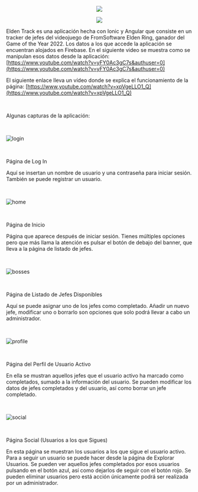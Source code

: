 <p align="center">
  <img src="http://drive.google.com/uc?export=view&id=1vSlO45EELqrz7Vh-Avm440NtGh3_7XKM">
</p>

<p align="center">
  <img src="http://drive.google.com/uc?export=view&id=1F305eFMEY4uTeeYH2G3XRDkkta613qTa">
<p>

Elden Track es una aplicación hecha con Ionic y Angular que consiste en un tracker de jefes del videojuego de FromSoftware Elden Ring, ganador del Game of the Year 2022. Los datos a los que accede la aplicación se encuentran alojados en Firebase. En el siguiente video se muestra como se manipulan esos datos desde la aplicación:
[https://www.youtube.com/watch?v=yFY0Ac3gC7s&authuser=0](https://www.youtube.com/watch?v=yFY0Ac3gC7s&authuser=0)

El siguiente enlace lleva un vídeo donde se explica el funcionamiento de la página: [https://www.youtube.com/watch?v=xpVgeLLO1_Q](https://www.youtube.com/watch?v=xpVgeLLO1_Q)

<br>

Algunas capturas de la aplicación:

<br>

![login](http://drive.google.com/uc?export=view&id=18fllBe35S0cLHH6CM-TXILlNaBOUJayJ)

<br>

Página de Log In

Aquí se insertan un nombre de usuario y una contraseña para iniciar sesión. También se puede registrar un usuario.

<br>

![home](http://drive.google.com/uc?export=view&id=1S7AkrF4yUTb4lx_3kAp7TTpSGewHTPE8)

<br>

Página de Inicio

Página que aparece después de iniciar sesión. Tienes múltiples opciones pero que más llama la atención es pulsar el botón de debajo del banner,
que lleva a la página de listado de jefes.

<br>

![bosses](http://drive.google.com/uc?export=view&id=1gX5VANL9dxH401WSBfm7G770PqJOWWiE)

<br>

Página de Listado de Jefes Disponibles

Aquí se puede asignar uno de los jefes como completado. Añadir un nuevo jefe, modificar uno o borrarlo son opciones que solo podrá llevar a cabo un administrador.

<br>

![profile](http://drive.google.com/uc?export=view&id=1MmNWOrPBx5uinj9EMwtjXGyYgLZSy_7Q)

<br>

Página del Perfil de Usuario Activo

En ella se mustran aquellos jefes que el usuario activo ha marcado como completados, sumado a la información del usuario. Se pueden modificar los datos de jefes completados y del usuario, así como borrar un jefe completado.

<br>

![social](http://drive.google.com/uc?export=view&id=1cFyEuYR2RdZm18XLX3sBgPwtvTz2LsXj)

<br>

Página Social (Usuarios a los que Sigues)

En esta página se muestran los usuarios a los que sigue el usuario activo. Para a seguir un usuario se puede hacer desde la página de Explorar Usuarios. Se pueden ver aquellos jefes completados por esos usuarios pulsando en el botón azul, así como dejarlos de seguir con el botón rojo. Se pueden eliminar usuarios pero está acción únicamente podrá ser realizada por un administrador.

